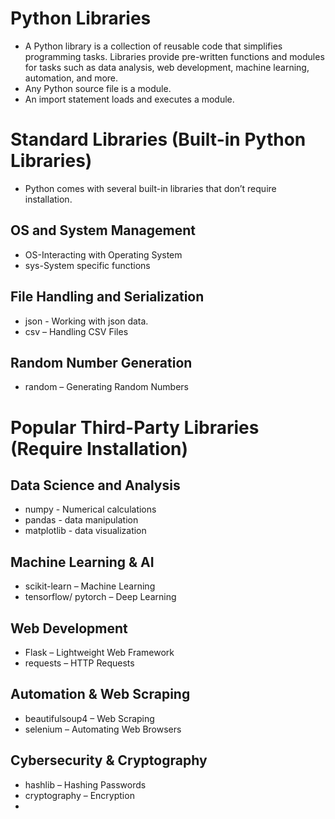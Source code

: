 # Python Libraries
- A Python library is a collection of reusable code that simplifies programming tasks. Libraries provide pre-written functions and modules for tasks such as data analysis, web development, machine learning, automation, and more.
- Any Python source file is a module.
- An import statement loads and executes a module.
  

# Standard Libraries (Built-in Python Libraries)
- Python comes with several built-in libraries that don’t require installation.

## OS and System Management
- OS-Interacting with Operating System
- sys-System specific functions

##  File Handling and Serialization
- json - Working with json data.
- csv – Handling CSV Files

## Random Number Generation
- random – Generating Random Numbers

# Popular Third-Party Libraries (Require Installation)
## Data Science and Analysis
- numpy - Numerical calculations
- pandas - data manipulation
- matplotlib - data visualization


## Machine Learning & AI
- scikit-learn – Machine Learning
- tensorflow/ pytorch – Deep Learning

## Web Development
- Flask – Lightweight Web Framework
- requests – HTTP Requests

## Automation & Web Scraping
- beautifulsoup4 – Web Scraping
- selenium – Automating Web Browsers

## Cybersecurity & Cryptography
- hashlib – Hashing Passwords
- cryptography – Encryption
- 
